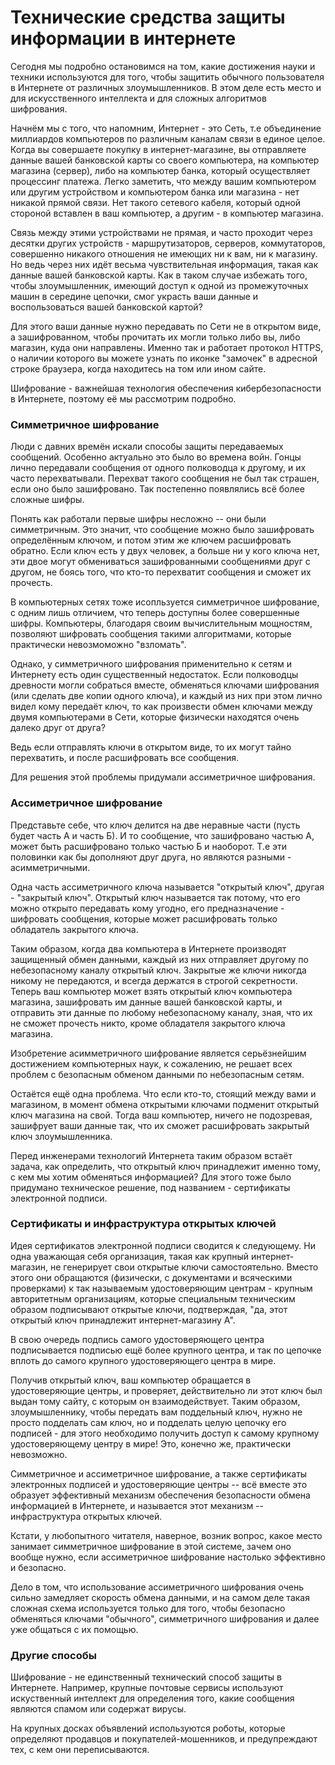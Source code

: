 # Технические средства защиты информации в интернете

Сегодня мы подробно остановимся на том, какие достижения науки и техники используются для того, чтобы защитить обычного пользователя в Интернете от различных злоумышленников. В этом деле есть место и для искусственного интеллекта и для сложных алгоритмов шифрования.

Начнём мы с того, что напомним, Интернет - это Сеть, т.е объединение миллиардов компьютеров по различным каналам связи в единое целое. Когда вы совершаете покупку в интернет-магазине, вы отправляете данные вашей банковской карты со своего компьютера, на компьютер магазина (сервер), либо на компьютер банка, который осуществляет процессинг платежа. Легко заметить, что между вашим компьютером или другим устройством и компьютером банка или магазина - нет никакой прямой связи. Нет такого сетевого кабеля, который одной стороной вставлен в ваш компьютер, а другим - в компьютер магазина. 

Связь между этими устройствами не прямая, и часто проходит через десятки других устройств - маршрутизаторов, серверов, коммутаторов, совершенно никакого отношения не имеющих ни к вам, ни к магазину. Но ведь через них идёт весьма чувствительная информация, такая как данные вашей банковской карты. Как в таком случае избежать того, чтобы злоумышленник, имеющий доступ к одной из промежуточных машин в середине цепочки, смог украсть ваши данные и воспользоваться вашей банковской картой?

Для этого ваши данные нужно передавать по Сети не в открытом виде, а зашифрованном, чтобы прочитать их могли только либо вы, либо магазин, куда они направлены. Именно так и работает протокол HTTPS, о наличии которого вы можете узнать по иконке "замочек" в адресной строке браузера, когда находитесь на том или ином сайте. 

Шифрование - важнейшая технология обеспечения кибербезопасности в Интернете, поэтому её мы рассмотрим подробно.

### Симметричное шифрование

Люди с давних времён искали способы защиты передаваемых сообщений. Особенно актуально это было во времена войн. Гонцы лично передавали сообщения от одного полководца к другому, и их часто перехватывали. Перехват такого сообщения не был так страшен, если оно было зашифровано. Так постепенно появлялись всё более сложные шифры.

Понять как работали первые шифры несложно -- они были симметричным. Это значит, что сообщение можно было зашифровать определённым ключом, и потом этим же ключем расшифровать обратно. Если ключ есть у двух человек, а больше ни у кого ключа нет, эти двое могут обмениваться зашифрованными сообщениями друг с другом, не боясь того, что кто-то перехватит сообщения и сможет их прочесть.

В компьютерных сетях тоже исопльзуется симметричное шифрование, с одним лишь отличием, что теперь доступны более совершенные шифры. Компьютеры, благодаря своим вычислительным мощностям, позволяют шифровать сообщения такими алгоритмами, которые практически невозмоможно "взломать".

Однако, у симметричного шифрования применительно к сетям и Интернету есть один существенный недостаток. Если полководцы древности могли собраться вместе, обменяться ключами шифрования (или сделать две копии одного ключа), и каждый из них при этом лично видел кому передаёт ключ, то как произвести обмен ключами между двумя компьютерами в Сети, которые физически находятся очень далеко друг от друга? 

Ведь если отправлять ключи в открытом виде, то их могут тайно перехватить, и после расшифровать все сообщения.

Для решения этой проблемы придумали ассиметричное шифрования.

### Ассиметричное шифрование

Представьте себе, что ключ делится на две неравные части (пусть будет часть А и часть Б). И то сообщение, что зашифровано частью А, может быть расшифровано только частью Б и наоборот. Т.е эти половинки как бы дополняют друг друга, но являются разными - асимметричными.

Одна часть ассиметричного ключа называется "открытый ключ", другая - "закрытый ключ". Открытый ключ называется так потому, что его можно открыто передавать кому угодно, его предназначение - шифровать сообщения, которые может расшифровать только обладатель закрытого ключа.

Таким образом, когда два компьютера в Интернете производят защищенный обмен данными, каждый из них отправляет другому по небезопасному каналу открытый ключ. Закрытые же ключи никогда никому не передаются, и всегда держатся в строгой секретности. Теперь ваш компьютер может взять открытый ключ компьютера магазина, зашифровать им данные вашей банковской карты, и отправить эти данные по любому небезопасному каналу, зная, что их не сможет прочесть никто, кроме обладателя закрытого ключа магазина.

Изобретение асимметричного шифрование является серьёзнейшим достижением компьютерных наук, к сожалению, не решает всех проблем с безопасным обменом данными по небезопасным сетям.

Остаётся ещё одна проблема. Что если кто-то, стоящий между вами и магазином, в момент обмена открытыми ключами подменит открытый ключ магазина на свой. Тогда ваш компьютер, ничего не подозревая, зашифрует ваши данные так, что их сможет расшифровать закрытый ключ злоумышленника. 

Перед инженерами технологий Интернета таким образом встаёт задача, как определить, что открытый ключ принадлежит именно тому, с кем мы хотим обменяться информацией? Для этого тоже было придумано техническое решение, под названием - сертификаты электронной подписи.

### Сертификаты и инфраструктура открытых ключей

Идея сертификатов электронной подписи сводится к следующему. Ни одна уважающая себя организация, такая как крупный интернет-магазин, не генерирует свои открытые ключи самостоятельно. Вместо этого они обращаются (физически, с документами и всяческими проверками) к так называемым удостоверяющим центрам - крупным авторитетным организациям, которые специальным техническим образом подписывают открытые ключи, подтверждая, "да, этот открытый ключ принадлежит интернет-магазину А". 

В свою очередь подпись самого удостоверяющего центра подписывается подписью ещё более крупного центра, и так по цепочке вплоть до самого крупного удостоверяющего центра в мире. 

Получив открытый ключ, ваш компьютер обращается в удостоверяющие центры, и проверяет, действительно ли этот ключ был выдан тому сайту, с которым он взаимодействует. Таким образом, злоумышленнику, чтобы передать вам поддельный ключ, нужно не просто подделать сам ключ, но и подделать целую цепочку его подписей - для этого необходимо получить доступ к самому крупному удостоверяющему центру в мире! Это, конечно же, практически невозможно.

Симметричное и ассиметричное шифрование, а также сертификаты электронных подписей и удостоверяющие центры -- всё вместе это образует эффективный механизм обеспечения безопасности обмена информацией в Интернете, и называется этот механизм -- инфраструктура открытых ключей.

Кстати, у любопытного читателя, наверное, возник вопрос, какое место занимает симметричное шифрование в этой системе, зачем оно вообще нужно, если ассиметричное шифрование настолько эффективно и безопасно.

Дело в том, что использование ассиметричного шифрования очень сильно замедляет скорость обмена данными, и на самом деле такая сложная схема используется только для того, чтобы безопасно обменяться ключами "обычного", симметричного шифрования и далее уже общаться с их помощью.

### Другие способы

Шифрование - не единственный технический способ защиты в Интернете. Например, крупные почтовые сервисы используют искуственный интеллект для определения того, какие сообщения являются спамом или содержат вирусы.

На крупных досках объявлений используются роботы, которые определяют продавцов и покупателей-мошенников, и предупреждают тех, с кем они переписываются.


